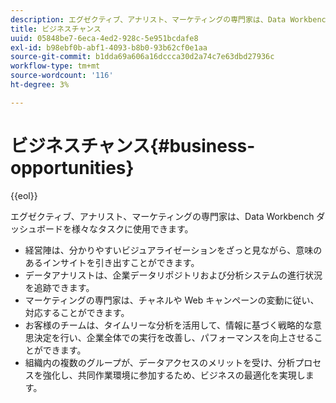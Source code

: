 ```yaml
---
description: エグゼクティブ、アナリスト、マーケティングの専門家は、Data Workbench ダッシュボードを様々なタスクに使用できます。
title: ビジネスチャンス
uuid: 05848be7-6eca-4ed2-928c-5e951bcdafe8
exl-id: b98ebf0b-abf1-4093-b8b0-93b62cf0e1aa
source-git-commit: b1dda69a606a16dccca30d2a74c7e63dbd27936c
workflow-type: tm+mt
source-wordcount: '116'
ht-degree: 3%

---
```


# ビジネスチャンス{#business-opportunities}

{{eol}}

エグゼクティブ、アナリスト、マーケティングの専門家は、Data Workbench ダッシュボードを様々なタスクに使用できます。

* 経営陣は、分かりやすいビジュアライゼーションをざっと見ながら、意味のあるインサイトを引き出すことができます。
* データアナリストは、企業データリポジトリおよび分析システムの進行状況を追跡できます。
* マーケティングの専門家は、チャネルや Web キャンペーンの変動に従い、対応することができます。
* お客様のチームは、タイムリーな分析を活用して、情報に基づく戦略的な意思決定を行い、企業全体での実行を改善し、パフォーマンスを向上させることができます。
* 組織内の複数のグループが、データアクセスのメリットを受け、分析プロセスを強化し、共同作業環境に参加するため、ビジネスの最適化を実現します。
